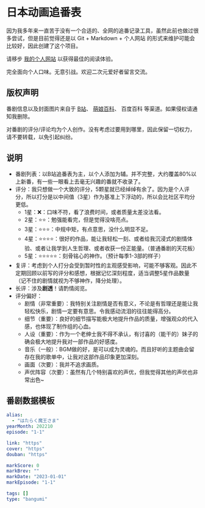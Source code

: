 # 日本动画追番表

因为我多年来一直苦于没有一个合适的、全网的追番记录工具，虽然此前也做过很多尝试，但是目前觉得还是以 Git + Markdown + 个人网站 的形式来维护可能会比较好，因此创建了这个项目。

请移步 [我的个人网站](https://lewinblog.com/bangumi/list) 以获得最佳的阅读体验。

完全面向个人口味。无意引战。欢迎二次元爱好者留言交流。

## 版权声明

番剧信息以及封面图片来自于 [B站](https://www.bilibili.com/)、 [萌娘百科](https://zh.moegirl.org/Mainpage)、 百度百科 等渠道。如果侵权请通知我删除。

对番剧的评分/评论均为个人创作。没有考虑过要用到哪里，因此保留一切权力，请不要转载，以免引起纠纷。

## 说明

- 番剧列表：以B站追番表为主，以个人添加为辅。并不完整，大约覆盖80%以上新番，有一些一眼看上去毫无兴趣的番就不收录了。
- 评分：我只想做一个大致的评分，5颗星就已经绰绰有余了。因为是个人评分，所以打分是以中间值（3星）作为基准上下浮动的，所以会比社区平均分更低。
    - 1星：❌：口味不符，看了浪费时间，或者质量太差没法看。
    - 2星：⭐⭐：勉强能看完，但是觉得没啥亮点。
    - 3星：⭐⭐⭐：中规中矩，有点意思，没什么明显不足。
    - 4星：⭐⭐⭐⭐：很好的作品，能让我轻松一刻、或者给我沉浸式的剧情体验、或者让我学到人生哲理、或者收获一份正能量。（普通番剧的天花板）
    - 5星：⭐⭐⭐⭐⭐：刻骨铭心的神作。（预计每季1-3部的样子）
- 复评：考虑到个人打分会受到暂时性的主观感受影响，可能不够客观。因此不定期回顾以前写的评分和感想，根据记忆深刻程度，适当调整5星作品数量（记不住的剧情就视为不够神作，降分处理）。
- 长评：涉及**剧透**！请酌情阅览。
- 评分偏好：
    + 剧情（非常重要）：我特别关注剧情是否有意义，不论是有哲理还是能让我轻松快乐，剧情一定要有意思。令我感动流泪的往往能得高分。
    + 细节（重要）：良好的细节描写能极大地提升作品的质量，增强观众的代入感，也体现了制作组的心血。
    + 人设（重要）：作为一个老绅士我不得不承认，有讨喜的（能干的）妹子的确会极大地提升我对一部作品的好感度。
    + 音乐（一般）：BGM做的好，是可以成为灵魂的。而且好听的主题曲会留存在我的歌单中，让我对这部作品印象更加深刻。
    + 画面（次要）：我并不追求画质。
    + 声优阵容（次要）：虽然有几个特别喜欢的声优，但我觉得其他的声优也非常出色~

## 番剧数据模板

```yaml
alias:
  - "はたらく魔王さま"
yearMonth: 202210
episode: "1-1"

link: "https"
cover: "https"
douban: "https"

markScore: 0
markBrev: ""
markDate: "2023-01-01"
markEpisode: "1-1"

tags: []
type: "bangumi"
```